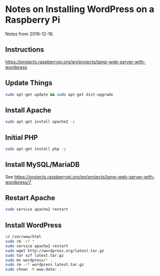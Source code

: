# Notes on Installing WordPress on a Raspberry Pi 

Notes from 2019-12-16.

## Instructions
https://projects.raspberrypi.org/en/projects/lamp-web-server-with-wordpress


## Update Things
````bash
sudo apt-get update && sudo apt-get dist-upgrade
````

## Install Apache
````bash
sudo apt-get install apache2 -y
````

## Initial PHP
````bash
sudo apt-get install php -y
````

## Install MySQL/MariaDB
See https://projects.raspberrypi.org/en/projects/lamp-web-server-with-wordpress/7

## Restart Apache
````bash
sudo service apache2 restart
````

## Install WordPress
````bash
cd /var/www/html
sudo rm -rf *
sudo service apache2 restart
sudo wget http://wordpress.org/latest.tar.gz
sudo tar xzf latest.tar.gz
sudo mv wordpress/* .
sudo rm -rf wordpress latest.tar.gz
sudo chown -R www-data: .
````

